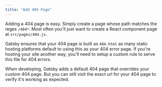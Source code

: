 ```yaml
---
title: "Add 404 Page"
---
```


Adding a 404 page is easy. Simply create a page whose path matches the regex
`/404*`. Most often you'll just want to create a React component page at
`src/pages/404.js`.

Gatsby ensures that your 404 page is built as `404.html` as many static hosting
platforms default to using this as your 404 error page. If you're hosting your
site another way, you'll need to setup a custom rule to serve this file for 404
errors.

When developing, Gatsby adds a default 404 page that overrides your custom 404
page. But you can still visit the exact url for your 404 page to verify it's
working as expected.
